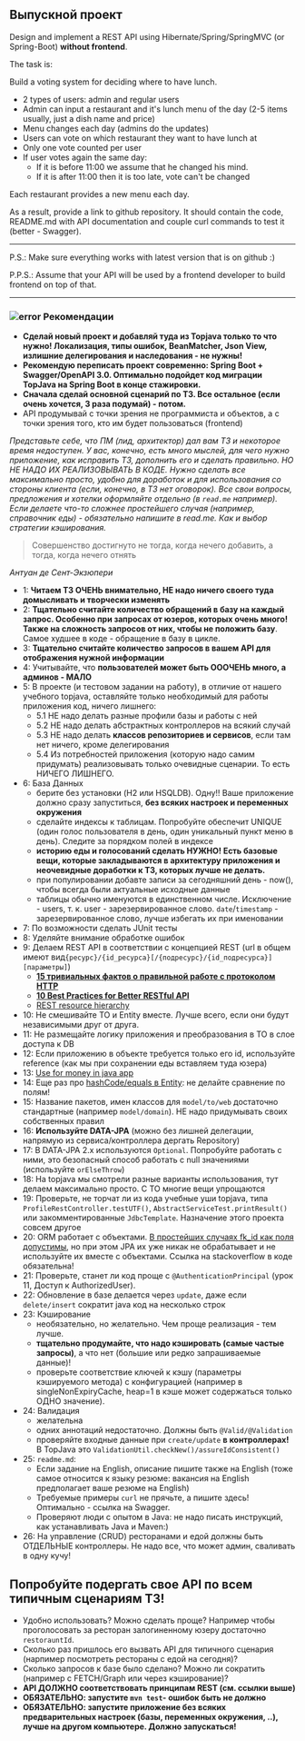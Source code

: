 ## Выпускной проект
Design and implement a REST API using Hibernate/Spring/SpringMVC (or Spring-Boot) **without frontend**.

The task is:

Build a voting system for deciding where to have lunch.

 * 2 types of users: admin and regular users
 * Admin can input a restaurant and it's lunch menu of the day (2-5 items usually, just a dish name and price)
 * Menu changes each day (admins do the updates)
 * Users can vote on which restaurant they want to have lunch at
 * Only one vote counted per user
 * If user votes again the same day:
    - If it is before 11:00 we assume that he changed his mind.
    - If it is after 11:00 then it is too late, vote can't be changed

Each restaurant provides a new menu each day.

As a result, provide a link to github repository. It should contain the code, README.md with API documentation and couple curl commands to test it (better - Swagger).

-----------------------------
P.S.: Make sure everything works with latest version that is on github :)

P.P.S.: Assume that your API will be used by a frontend developer to build frontend on top of that.

-----------------------------
### ![error](https://cloud.githubusercontent.com/assets/13649199/13672935/ef09ec1e-e6e7-11e5-9f79-d1641c05cbe6.png) Рекомендации

- **Сделай новый проект и добавляй туда из Topjava только то что нужно! Локализация, типы ошибок, BeanMatcher, Json View, излишние делегирования и наследования - не нужны!**
- **Рекомендую переписать проект современно: Spring Boot + Swagger/OpenAPI 3.0. Оптимально подойдет код миграции TopJava на Spring Boot в конце стажировки.**
- **Сначала сделай основной сценарий по ТЗ. Все остальное (если очень хочется, 3 раза подумай) - потом.**
- API продумывай с точки зрения не программиста и объектов, а с точки зрения того, кто им будет пользоваться (frontend)

*Представьте себе, что ПМ (лид, архитектор) дал вам ТЗ и некоторое время недоступен. У вас, конечно, есть много мыслей, для чего нужно приложение, как исправить ТЗ, дополнить его и сделать правильно. НО НЕ НАДО ИХ РЕАЛИЗОВЫВАТЬ В КОДЕ. Нужно сделать все максимально просто, удобно для доработок и для использования со стороны клиента (если, конечно, в ТЗ нет оговорок). Все свои вопросы, предложения и хотелки оформляйте отдельно (в `read.me` например). Если делаете что-то сложнее простейшего случая (например, справочник еды) - обязательно напишите в read.me. Как и выбор стратегии кэширования.*

> Совершенство достигнуто не тогда, когда нечего добавить, а тогда, когда нечего отнять

_Антуан де Сент-Экзюпери_

- 1: **Читаем ТЗ ОЧЕНЬ внимательно, НЕ надо ничего своего туда домысливать и творчески изменять**
- 2: **Тщательно считайте количество обращений в базу на каждый запрос. Особенно при запросах от юзеров, которых очень много! Также на сложность запросов от них, чтобы не положить базу**. Самое худшее в коде - обращение в базу в цикле.
- 3: **Тщательно считайте количество запросов в вашем API для отображения нужной информации**
- 4: Учитывайте, что **пользователей может быть ОООЧЕНЬ много, а админов - МАЛО**
- 5: В проекте (и тестовом задании на работу), в отличие от нашего учебного topjava, оставляйте только необходимый для работы приложения код, ничего лишнего:
  - 5.1 НЕ надо делать разные профили базы и работы с ней 
  - 5.2 НЕ надо делать абстрактных контроллеров на всякий случай 
  - 5.3 НЕ надо делать **классов репозиториев и сервисов**, если там нет ничего, кроме делегирования
  - 5.4 Из потребностей приложения (которую надо самим придумать) реализовывать только очевидные сценарии. То есть НИЧЕГО ЛИШНЕГО. 
- 6: База Данных
  - берите без установки (H2 или HSQLDB). Одну!! Ваше приложение должно сразу запуститься, **без всяких настроек и переменных окружения**
  - сделайте индексы к таблицам. Попробуйте обеспечит UNIQUE (один голос пользователя в день, один уникальный пункт меню в день). Следите за порядком полей в индексе
  - **историю еды и голосований сделать НУЖНО! Есть базовые вещи, которые закладываются в архитектуру приложения и неочевидные доработки к ТЗ, которых лучше не делать.**
  - при популировании добавте записи за сегодняшний день -  now(), чтобы всегда были актуальные исходные данные
  - таблицы обычно именуются в единственном числе. Исключение - users, т. к. user - зарезервированное слово. `date`/`timestamp` - зарезервированное слово, лучше избегать их при именовании
- 7: По возможности сделать JUnit тесты
- 8: Уделяйте внимание обработке ошибок
- 9: Делаем REST API в соответствии с концепцией REST (url в общем имеют вид`{ресурс}/{id_ресурсa}[/{подресурс}/{id_подресурсa}][параметры]`)
    - **[15 тривиальных фактов о правильной работе с протоколом HTTP](https://habrahabr.ru/company/yandex/blog/265569/)**
    - **<a href="https://medium.com/@mwaysolutions/10-best-practices-for-better-restful-api-cbe81b06f291">10 Best Practices for Better RESTful API</a>**
    - [REST resource hierarchy](https://stackoverflow.com/questions/20951419/what-are-best-practices-for-rest-nested-resources)
- 10: Не смешивайте TO и Entity вместе. Лучше всего, если они будут независимыми друг от друга.
- 11: Не размещайте логику приложения и преобразования в TO в слое доступа к DB
- 12: Если приложению в объекте требуется только его id, используйте reference (как мы при сохранении еды вставляем туда юзера)
- 13: [Use for money in java app](http://stackoverflow.com/a/43051227/548473)
- 14: Еще раз про [hashCode/equals в Entity](https://stackoverflow.com/questions/5031614/the-jpa-hashcode-equals-dilemma): не делайте сравнение по полям!
- 15: Название пакетов, имен классов для `model/to/web` достаточно стандартные (например `model/domain`). НЕ надо придумывать своих собственных правил
- 16: **Используйте DATA-JPA** (можно без лишней делегации, напрямую из сервиса/контроллера дергать Repository)
- 17: В DATA-JPA 2.x используются `Optional`. Попробуйте работать с ними, это безопасный способ работать с null значениями (используйте `orElseThrow`)
- 18: На topjava мы смотрели разные варианты использования, тут делаем максимально просто. С TO многие вещи упрощаются
- 19: Проверьте, не торчат ли из кода учебные уши topjava, типа `ProfileRestController.testUTF()`, `AbstractServiceTest.printResult()` или закомментированные `JdbcTemplate`. Назначение этого проекта совсем другое
- 20: ORM работает с объектами. [В простейших случаях fk_id как поля допустимы](https://stackoverflow.com/questions/6311776/hibernate-foreign-keys-instead-of-entities), но при этом JPA их уже никак не обрабатывает и не используйте их вместе с объектами.  Ссылка на stackoverflow в коде обязательна!
- 21: Проверьте, станет ли код проще с `@AuthenticationPrincipal` (урок 11, Доступ к AuthorizedUser).
- 22: Обновление в базе делается через `update`,  даже если `delete/insert` сократит java код на несколько строк
- 23: Кэширование
  - необязательно, но желательно. Чем проще реализация -  тем лучше.
  - **тщательно продумайте, что надо кэшировать (самые частые запросы)**, а что нет (большие или редко запрашиваемые данные)!
  - проверьте соответствие ключей к кэшу (параметры кэшируемого метода) с конфигурацией (например в singleNonExpiryCache, heap=1 в кэше может содержаться только ОДНО значение). 
- 24: Валидация
  - желательна
  - одних аннотаций недостаточно. Должны быть `@Valid/@Validation`
  - проверяйте входные данные при `create/update` **в контроллерах!** В TopJava это `ValidationUtil.checkNew()/assureIdConsistent()`
- 25: `readme.md`: 
  - Если задание на English, описание пишите также на English (тоже самое относится к языку резюме: вакансия на English предполагает ваше резюме на English)
  - Требуемые примеры `curl` не прячьте, а пишите здесь! Оптимально -  ссылка на Swagger.
  - Проверяют люди с опытом в Java: не надо писать инструкций, как устанавливать Java и Maven:)
- 26: На управление (CRUD) ресторанами и едой должны быть ОТДЕЛЬНЫЕ контроллеры. Не надо все, что может админ, сваливать в одну кучу!

## Попробуйте подергать свое API по всем типичным сценариям ТЗ! 
- Удобно использовать? Можно сделать проще? Например чтобы проголосовать за ресторан залогиненному юзеру достаточно `restorauntId`.
- Сколько раз пришлось его вызвать API для типичного сценария (нарпимер посмотреть рестораны с едой на сегодня)? 
- Сколько запросов к базе было сделано? Можно ли сократить (например с FETCH/Graph или через кэширование)?
- **API ДОЛЖНО соответствовать принципам REST (см. ссылки выше)**
- **ОБЯЗАТЕЛЬНО: запустите `mvn test`- ошибок быть не должно**
- **ОБЯЗАТЕЛЬНО: запустите приложение без всяких предварительных настроек (базы, переменных окружения, ..), лучше на другом компьютере. Должно запускаться!**
